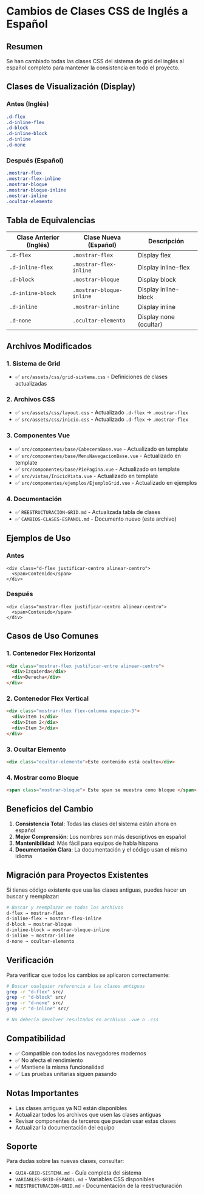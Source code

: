 # Cambios de Clases CSS de Inglés a Español

## Resumen

Se han cambiado todas las clases CSS del sistema de grid del inglés al español completo para mantener la consistencia en todo el proyecto.

## Clases de Visualización (Display)

### Antes (Inglés)

```css
.d-flex
.d-inline-flex
.d-block
.d-inline-block
.d-inline
.d-none
```

### Después (Español)

```css
.mostrar-flex
.mostrar-flex-inline
.mostrar-bloque
.mostrar-bloque-inline
.mostrar-inline
.ocultar-elemento
```

## Tabla de Equivalencias

| Clase Anterior (Inglés) | Clase Nueva (Español)    | Descripción            |
| ----------------------- | ------------------------ | ---------------------- |
| `.d-flex`               | `.mostrar-flex`          | Display flex           |
| `.d-inline-flex`        | `.mostrar-flex-inline`   | Display inline-flex    |
| `.d-block`              | `.mostrar-bloque`        | Display block          |
| `.d-inline-block`       | `.mostrar-bloque-inline` | Display inline-block   |
| `.d-inline`             | `.mostrar-inline`        | Display inline         |
| `.d-none`               | `.ocultar-elemento`      | Display none (ocultar) |

## Archivos Modificados

### 1. Sistema de Grid

- ✅ `src/assets/css/grid-sistema.css` - Definiciones de clases actualizadas

### 2. Archivos CSS

- ✅ `src/assets/css/layout.css` - Actualizado `.d-flex` → `.mostrar-flex`
- ✅ `src/assets/css/inicio.css` - Actualizado `.d-flex` → `.mostrar-flex`

### 3. Componentes Vue

- ✅ `src/componentes/base/CabeceraBase.vue` - Actualizado en template
- ✅ `src/componentes/base/MenuNavegacionBase.vue` - Actualizado en template
- ✅ `src/componentes/base/PiePagina.vue` - Actualizado en template
- ✅ `src/vistas/InicioVista.vue` - Actualizado en template
- ✅ `src/componentes/ejemplos/EjemploGrid.vue` - Actualizado en ejemplos

### 4. Documentación

- ✅ `REESTRUCTURACION-GRID.md` - Actualizada tabla de clases
- ✅ `CAMBIOS-CLASES-ESPANOL.md` - Documento nuevo (este archivo)

## Ejemplos de Uso

### Antes

```vue
<div class="d-flex justificar-centro alinear-centro">
  <span>Contenido</span>
</div>
```

### Después

```vue
<div class="mostrar-flex justificar-centro alinear-centro">
  <span>Contenido</span>
</div>
```

## Casos de Uso Comunes

### 1. Contenedor Flex Horizontal

```html
<div class="mostrar-flex justificar-entre alinear-centro">
  <div>Izquierda</div>
  <div>Derecha</div>
</div>
```

### 2. Contenedor Flex Vertical

```html
<div class="mostrar-flex flex-columna espacio-3">
  <div>Item 1</div>
  <div>Item 2</div>
  <div>Item 3</div>
</div>
```

### 3. Ocultar Elemento

```html
<div class="ocultar-elemento">Este contenido está oculto</div>
```

### 4. Mostrar como Bloque

```html
<span class="mostrar-bloque"> Este span se muestra como bloque </span>
```

## Beneficios del Cambio

1. **Consistencia Total**: Todas las clases del sistema están ahora en español
2. **Mejor Comprensión**: Los nombres son más descriptivos en español
3. **Mantenibilidad**: Más fácil para equipos de habla hispana
4. **Documentación Clara**: La documentación y el código usan el mismo idioma

## Migración para Proyectos Existentes

Si tienes código existente que usa las clases antiguas, puedes hacer un buscar y reemplazar:

```bash
# Buscar y reemplazar en todos los archivos
d-flex → mostrar-flex
d-inline-flex → mostrar-flex-inline
d-block → mostrar-bloque
d-inline-block → mostrar-bloque-inline
d-inline → mostrar-inline
d-none → ocultar-elemento
```

## Verificación

Para verificar que todos los cambios se aplicaron correctamente:

```bash
# Buscar cualquier referencia a las clases antiguas
grep -r "d-flex" src/
grep -r "d-block" src/
grep -r "d-none" src/
grep -r "d-inline" src/

# No debería devolver resultados en archivos .vue o .css
```

## Compatibilidad

- ✅ Compatible con todos los navegadores modernos
- ✅ No afecta el rendimiento
- ✅ Mantiene la misma funcionalidad
- ✅ Las pruebas unitarias siguen pasando

## Notas Importantes

- Las clases antiguas ya NO están disponibles
- Actualizar todos los archivos que usen las clases antiguas
- Revisar componentes de terceros que puedan usar estas clases
- Actualizar la documentación del equipo

## Soporte

Para dudas sobre las nuevas clases, consultar:

- `GUIA-GRID-SISTEMA.md` - Guía completa del sistema
- `VARIABLES-GRID-ESPANOL.md` - Variables CSS disponibles
- `REESTRUCTURACION-GRID.md` - Documentación de la reestructuración
